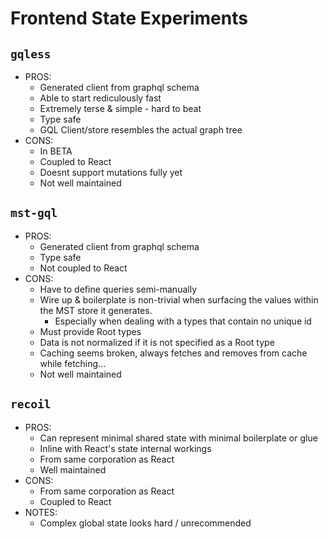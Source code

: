 # Frontend State Experiments

## `gqless`

- PROS:
  - Generated client from graphql schema
  - Able to start rediculously fast
  - Extremely terse & simple - hard to beat
  - Type safe
  - GQL Client/store resembles the actual graph tree
- CONS:
  - In BETA
  - Coupled to React
  - Doesnt support mutations fully yet
  - Not well maintained

## `mst-gql`

- PROS:
  - Generated client from graphql schema
  - Type safe
  - Not coupled to React
- CONS:
  - Have to define queries semi-manually
  - Wire up & boilerplate is non-trivial when surfacing the values within the MST store it generates.
    - Especially when dealing with a types that contain no unique id
  - Must provide Root types
  - Data is not normalized if it is not specified as a Root type
  - Caching seems broken, always fetches and removes from cache while fetching...
  - Not well maintained

## `recoil`

- PROS:
  - Can represent minimal shared state with minimal boilerplate or glue
  - Inline with React's state internal workings
  - From same corporation as React 
  - Well maintained
- CONS:
  - From same corporation as React 
  - Coupled to React
- NOTES:
  - Complex global state looks hard / unrecommended 
